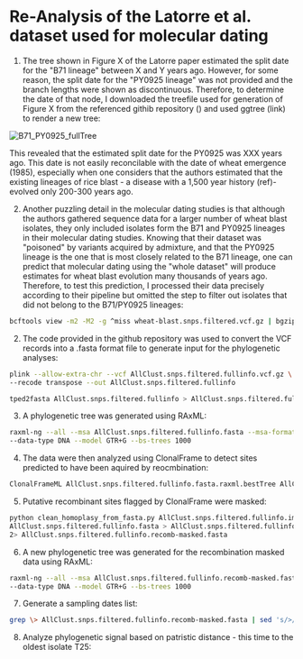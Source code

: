 # Re-Analysis of the Latorre et al. dataset used for molecular dating

1. The tree shown in Figure X of the Latorre paper estimated the split date for the "B71 lineage" between X and Y years ago. However, for some reason, the split date for the "PY0925 lineage" was not provided and the branch lengths were shown as discontinuous. Therefore, to determine the date of that node, I downloaded the treefile used for generation of Figure X from the referenced githib repository () and used ggtree (link) to render a new tree:

![B71_PY0925_fullTree](data/B71_PY0925_fullTree.tiff)

This revealed that the estimated split date for the PY0925 was XXX years ago. This date is not easily reconcilable with the date of wheat emergence (1985), especially when one considers that the authors estimated that the existing lineages of rice blast - a disease with a 1,500 year history (ref)- evolved only 200-300 years ago.

2. Another puzzling detail in the molecular dating studies is that although the authors gathered sequence data for a larger number of wheat blast isolates, they only included isolates form the B71 and PY0925 lineages in their molecular dating studies. Knowing that their dataset was "poisoned" by variants acquired by admixture, and that the PY0925 lineage is the one that is most closely related to the B71 lineage, one can predict that molecular dating using the "whole dataset" will produce estimates for wheat blast evolution many thousands of years ago. Therefore, to test this prediction, I processed their data precisely according to their pipeline but omitted the step to filter out isolates that did not belong to the B71/PY0925 lineages:
```bash
bcftools view -m2 -M2 -g ^miss wheat-blast.snps.filtered.vcf.gz | bgzip > AllClust.snps.filtered.fullinfo.vcf.gz
```
2. The code provided in the github repository was used to convert the VCF records into a .fasta format file to generate input for the phylogenetic analyses:
```bash
plink --allow-extra-chr --vcf AllClust.snps.filtered.fullinfo.vcf.gz \
--recode transpose --out AllClust.snps.filtered.fullinfo

tped2fasta AllClust.snps.filtered.fullinfo > AllClust.snps.filtered.fullinfo.fasta
```
3. A phylogenetic tree was generated using RAxML:
```bash
raxml-ng --all --msa AllClust.snps.filtered.fullinfo.fasta --msa-format FASTA \
--data-type DNA --model GTR+G --bs-trees 1000
```
4. The data were then analyzed using ClonalFrame to detect sites predicted to have been aquired by reocmbination:
```bash
ClonalFrameML AllClust.snps.filtered.fullinfo.fasta.raxml.bestTree AllClust.snps.filtered.fullinfo.fasta
```
5. Putative recombinant sites flagged by ClonalFrame were masked:
```bash
python clean_homoplasy_from_fasta.py AllClust.snps.filtered.fullinfo.importation_status.txt \
AllClust.snps.filtered.fullinfo.fasta > AllClust.snps.filtered.fullinfo.clean.fasta \
2> AllClust.snps.filtered.fullinfo.recomb-masked.fasta
```
6. A new phylogenetic tree was generated for the recombination masked data using RAxML:
```bash
raxml-ng --all --msa AllClust.snps.filtered.fullinfo.recomb-masked.fasta --msa-format FASTA \
--data-type DNA --model GTR+G --bs-trees 1000
```
7. Generate a sampling dates list:
```bash
grep \> AllClust.snps.filtered.fullinfo.recomb-masked.fasta | sed 's/>//' | awk -F '_' '{print $1 "\t" $2}' > FullDataset.dates
```
8. Analyze phylogenetic signal based on patristic distance - this time to the oldest isolate T25:

